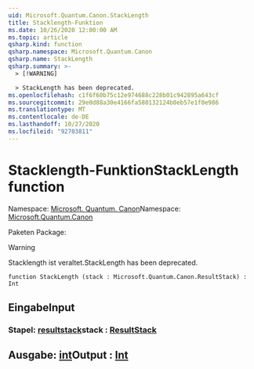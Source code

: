 ```yaml
---
uid: Microsoft.Quantum.Canon.StackLength
title: Stacklength-Funktion
ms.date: 10/26/2020 12:00:00 AM
ms.topic: article
qsharp.kind: function
qsharp.namespace: Microsoft.Quantum.Canon
qsharp.name: StackLength
qsharp.summary: >-
  > [!WARNING]

  > StackLength has been deprecated.
ms.openlocfilehash: c1f6f60b75c12e974688c228b01c942895a643cf
ms.sourcegitcommit: 29e0d88a30e4166fa580132124b0eb57e1f0e986
ms.translationtype: MT
ms.contentlocale: de-DE
ms.lasthandoff: 10/27/2020
ms.locfileid: "92703811"
---
```

# <a name="stacklength-function"></a><span data-ttu-id="7dc68-102">Stacklength-Funktion</span><span class="sxs-lookup"><span data-stu-id="7dc68-102">StackLength function</span></span>

<span data-ttu-id="7dc68-103">Namespace: [Microsoft. Quantum. Canon](xref:Microsoft.Quantum.Canon)</span><span class="sxs-lookup"><span data-stu-id="7dc68-103">Namespace: [Microsoft.Quantum.Canon](xref:Microsoft.Quantum.Canon)</span></span>

<span data-ttu-id="7dc68-104">Paketen [](https://nuget.org/packages/)</span><span class="sxs-lookup"><span data-stu-id="7dc68-104">Package: [](https://nuget.org/packages/)</span></span>


> [!WARNING]
> <span data-ttu-id="7dc68-105">Stacklength ist veraltet.</span><span class="sxs-lookup"><span data-stu-id="7dc68-105">StackLength has been deprecated.</span></span>



```qsharp
function StackLength (stack : Microsoft.Quantum.Canon.ResultStack) : Int
```


## <a name="input"></a><span data-ttu-id="7dc68-106">Eingabe</span><span class="sxs-lookup"><span data-stu-id="7dc68-106">Input</span></span>

### <a name="stack--resultstack"></a><span data-ttu-id="7dc68-107">Stapel: [resultstack](xref:Microsoft.Quantum.Canon.ResultStack)</span><span class="sxs-lookup"><span data-stu-id="7dc68-107">stack : [ResultStack](xref:Microsoft.Quantum.Canon.ResultStack)</span></span>





## <a name="output--int"></a><span data-ttu-id="7dc68-108">Ausgabe: [int](xref:microsoft.quantum.lang-ref.int)</span><span class="sxs-lookup"><span data-stu-id="7dc68-108">Output : [Int](xref:microsoft.quantum.lang-ref.int)</span></span>

